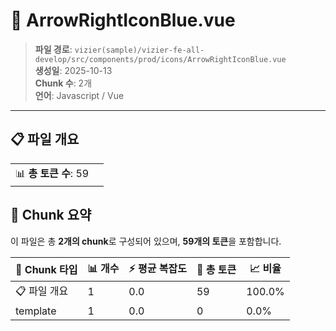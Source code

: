 # 📄 ArrowRightIconBlue.vue

> **파일 경로**: `vizier(sample)/vizier-fe-all-develop/src/components/prod/icons/ArrowRightIconBlue.vue`  
> **생성일**: 2025-10-13  
> **Chunk 수**: 2개  
> **언어**: Javascript / Vue
---


## 📋 파일 개요

| | |
|--|--|
| 📊 **총 토큰 수**: 59 |  |






## 🧩 Chunk 요약

이 파일은 총 **2개의 chunk**로 구성되어 있으며, **59개의 토큰**을 포함합니다.

| 🧩 Chunk 타입 | 📊 개수 | ⚡ 평균 복잡도 | 📝 총 토큰 | 📈 비율 |
|---------------|--------|-------------|----------|--------|
| 📋 파일 개요 | 1 | 0.0 | 59 | 100.0% |
| template | 1 | 0.0 | 0 | 0.0% |

